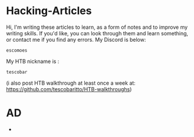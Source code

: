 # Hacking-Articles
Hi, I'm writing these articles to learn, as a form of notes and to improve my writing skills. If you'd like, you can look through them and learn something, or contact me if you find any errors. My Discord is below:
```
escomoes
```
My HTB nickname is :
```
tescobar
```
(i also post HTB walkthrough at least once a week at: https://github.com/tescobaritto/HTB-walkthroughs)
# AD
- 
